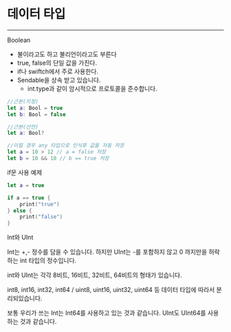 # 데이터 타입

---

Boolean

- 불이라고도 하고 불리언이라고도 부른다
- true, false의 단일 값을 가진다.
- if나 swiftch에서 주로 사용한다.
- Sendable을 상속 받고 있습니다.
    - int.type과 같이 암시적으로 프로토콜을 준수합니다.

```swift
//근본(지정)
let a: Bool = true
let b: Bool = false

//근본(선언)
let a: Bool?
```

```swift
//이럴 경우 any 타입으로 인식후 값을 자동 저장
let a = 10 > 12 // a = false 저장
let b = 10 && 10 // b == true 저장
```

if문 사용 예제

```swift
let a = true 

if a == true {
    print("true")
} else {
    print("false")
}
```

Int와 UInt

Int는 +,- 정수를 담을 수 있습니다. 하지만 UInt는 -를 포함하지 않고 0 까지만을 허락 하는 int 타입의 정수입니다.

int와 UInt는 각각 8비트, 16비트, 32비트, 64비트의 형태가 있습니다.

int8, int16, int32, int64 / uint8, uint16, uint32, uint64 등 데이터 타입에 따라서 분리되있습니다.

보통 우리가 쓰는 Int는 Int64를 사용하고 있는 것과 같습니다. UInt도 UInt64를 사용하는 것과 같습니다.
